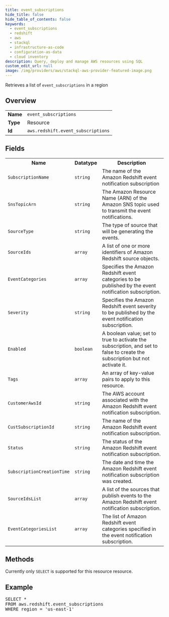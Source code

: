```yaml
---
title: event_subscriptions
hide_title: false
hide_table_of_contents: false
keywords:
  - event_subscriptions
  - redshift
  - aws
  - stackql
  - infrastructure-as-code
  - configuration-as-data
  - cloud inventory
description: Query, deploy and manage AWS resources using SQL
custom_edit_url: null
image: /img/providers/aws/stackql-aws-provider-featured-image.png
---
```

Retrieves a list of <code>event_subscriptions</code> in a region

## Overview
<table><tbody>
<tr><td><b>Name</b></td><td><code>event_subscriptions</code></td></tr>
<tr><td><b>Type</b></td><td>Resource</td></tr>
<tr><td><b>Id</b></td><td><code>aws.redshift.event_subscriptions</code></td></tr>
</tbody></table>

## Fields
<table><tbody>
<tr><th>Name</th><th>Datatype</th><th>Description</th></tr>
<tr><td><code>SubscriptionName</code></td><td><code>string</code></td><td>The name of the Amazon Redshift event notification subscription</td></tr><tr><td><code>SnsTopicArn</code></td><td><code>string</code></td><td>The Amazon Resource Name (ARN) of the Amazon SNS topic used to transmit the event notifications.</td></tr><tr><td><code>SourceType</code></td><td><code>string</code></td><td>The type of source that will be generating the events.</td></tr><tr><td><code>SourceIds</code></td><td><code>array</code></td><td>A list of one or more identifiers of Amazon Redshift source objects.</td></tr><tr><td><code>EventCategories</code></td><td><code>array</code></td><td>Specifies the Amazon Redshift event categories to be published by the event notification subscription.</td></tr><tr><td><code>Severity</code></td><td><code>string</code></td><td>Specifies the Amazon Redshift event severity to be published by the event notification subscription.</td></tr><tr><td><code>Enabled</code></td><td><code>boolean</code></td><td>A boolean value; set to true to activate the subscription, and set to false to create the subscription but not activate it.</td></tr><tr><td><code>Tags</code></td><td><code>array</code></td><td>An array of key-value pairs to apply to this resource.</td></tr><tr><td><code>CustomerAwsId</code></td><td><code>string</code></td><td>The AWS account associated with the Amazon Redshift event notification subscription.</td></tr><tr><td><code>CustSubscriptionId</code></td><td><code>string</code></td><td>The name of the Amazon Redshift event notification subscription.</td></tr><tr><td><code>Status</code></td><td><code>string</code></td><td>The status of the Amazon Redshift event notification subscription.</td></tr><tr><td><code>SubscriptionCreationTime</code></td><td><code>string</code></td><td>The date and time the Amazon Redshift event notification subscription was created.</td></tr><tr><td><code>SourceIdsList</code></td><td><code>array</code></td><td>A list of the sources that publish events to the Amazon Redshift event notification subscription.</td></tr><tr><td><code>EventCategoriesList</code></td><td><code>array</code></td><td>The list of Amazon Redshift event categories specified in the event notification subscription.</td></tr>
</tbody></table>

## Methods
Currently only <code>SELECT</code> is supported for this resource resource.

## Example
<pre>
SELECT * 
FROM aws.redshift.event_subscriptions
WHERE region = 'us-east-1'
</pre>

